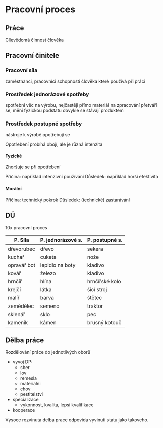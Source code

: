 # Pracovní proces
## Práce
Cílevědomá činnost člověka
## Pracovní činitele
### Pracovní síla
zaměstnanci, pracovníci
schopnosti člověka které používá při práci
### Prostředek jednorázové spotřeby
spotřební věc na výrobu, nejčastěji přímo materiál na zpracování
přetváří se, mění fyzickou podstatu
obvykle se stávají produktem
### Prostředek postupné spotřeby
nástroje k výrobě
opotřebují se

Opotřebení probíhá obojí, ale je různá intenzita
#### Fyzické 
Zhoršuje se při opotřebení

Příčina: například intenzivní používání
Důsledek: například horší efektivita
#### Morální
Příčina: technický pokrok
Důsledek: (technické) zastarávání

## DÚ
10x pracovní proces

| P. Síla     | P. jednorázové s. | P. postupné s. |
| ----------- | ----------------- | -------------- |
| dřevorubec  | dřevo             | sekera         |
| kuchař      | cuketa            | nože           |
| opravář bot | lepidlo na boty   | kladivo        |
| kovář       | železo            | kladivo        |
| hrnčíř      | hlína             | hrnčířské kolo |
| krejčí      | látka             | šicí stroj     |
| malíř       | barva             | štětec         |
| zemědělec   | semeno            | traktor        |
| sklenář     | sklo              | pec            |
| kameník     | kámen             | brusný kotouč  |

## Dělba práce
Rozdělování práce do jednotlivých oborů

- vyvoj DP:
	- sber
	- lov
	- remesla
	- materialni
	- chov
	- pestitelstvi
- specializace
	- vykonnost, kvalita, lepsi kvalifikace
- kooperace

Vysoce rozvinuta delba prace odpovida vyvinuti statu jako takoveho.
